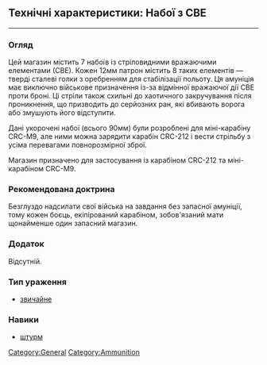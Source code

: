 ## Технічні характеристики: Набої з СВЕ

------------------------------------------------------------------------

### Огляд

Цей магазин містить 7 набоїв із стріловидними вражаючими елементами
(СВЕ). Кожен 12мм патрон містить 8 таких елементів — тверді сталеві
голки з оребренням для стабілізації польоту. Ця амуніція має виключно
військове призначення із-за відмінної вражаючої дії СВЕ проти броні. Ці
стріли також схильні до хаотичного закручування після проникнення, що
призводить до серйозних ран, які вбивають ворога або змушують його
відступити.

Дані укорочені набої (всього 90мм) були розроблені для міні-карабіну
CRC-M9, але ними можна зарядити карабін CRC-212 і вести стрільбу з усіма
перевагами повнорозмірної зброї.

Магазин призначено для застосування із карабіном CRC-212 та
міні-карабіном CRC-M9.

### Рекомендована доктрина

Безглуздо надсилати свої війська на завдання без запасної амуніції, тому
кожен боєць, екіпірований карабіном, зобов'язаний мати щонайменше один
запасний магазин.

### Додаток

Відсутній.

### Тип ураження

- [звичайне](Ураження/звичайне "wikilink")

### Навики

- [штурм](Навики/штурм "wikilink")

[Category:General](Category:General "wikilink")
[Category:Ammunition](Category:Ammunition "wikilink")